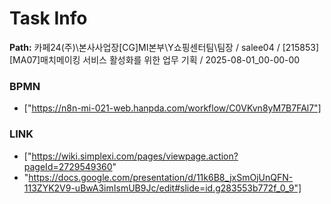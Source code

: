 # Task Info

**Path:** 카페24(주)\본사사업장\[CG]MI본부\Y쇼핑센터팀\팀장 / salee04 / [215853] [MA07]매치메이킹 서비스 활성화를 위한 업무 기획 / 2025-08-01_00-00-00

### BPMN
- ["https://n8n-mi-021-web.hanpda.com/workflow/C0VKvn8yM7B7FAl7"]

### LINK
- ["https://wiki.simplexi.com/pages/viewpage.action?pageId=2729549360"
- "https://docs.google.com/presentation/d/11k6B8_jxSmOjUnQFN-113ZYK2V9-uBwA3imIsmUB9Jc/edit#slide=id.g283553b772f_0_9"]


